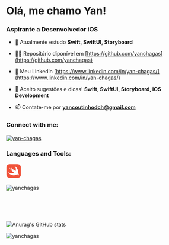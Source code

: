 <h1 align="left">Olá, me chamo Yan!</h1>
<h3 align="left">Aspirante a Desenvolvedor iOS</h3>

- 🌱 Atualmente estudo **Swift, SwiftUI, Storyboard**

- 👨‍💻 Repositório diponível em [https://github.com/yanchagas](https://github.com/yanchagas)

- 📝 Meu Linkedin [https://www.linkedin.com/in/yan-chagas/](https://www.linkedin.com/in/yan-chagas/)

- 💬 Aceito sugestões e dicas! **Swift, SwiftUI, Storyboard, iOS Development**

- 📫 Contate-me por **yancoutinhodch@gmail.com**

<h3 align="left">Connect with me:</h3>
<p align="left">
<a href="https://linkedin.com/in/yan-chagas" target="blank"><img align="center" src="https://raw.githubusercontent.com/rahuldkjain/github-profile-readme-generator/master/src/images/icons/Social/linked-in-alt.svg" alt="yan-chagas" height="30" width="40" /></a>
</p>

<h3 align="left">Languages and Tools:</h3>
<p align="left"> <a href="https://developer.apple.com/swift/" target="_blank" rel="noreferrer"> <img src="https://raw.githubusercontent.com/devicons/devicon/master/icons/swift/swift-original.svg" alt="swift" width="40" height="40"/> </a> </p>


<p><img align="left" src="https://github-readme-stats.vercel.app/api/top-langs?username=yanchagas&show_icons=true&locale=en&layout=compact" alt="yanchagas" /></p>
<br><br><br><br><br>

![Anurag's GitHub stats](https://github-readme-stats.vercel.app/api?username=yanchagas&theme=dark&show_icons=true)

<p><img align="left" src="https://github-readme-streak-stats.herokuapp.com/?user=yanchagas&" alt="yanchagas" /></p>

